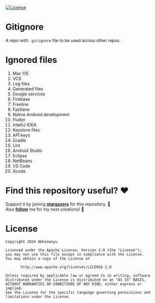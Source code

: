 <a href="https://opensource.org/licenses/Apache-2.0"><img alt="License" src="https://img.shields.io/badge/License-Apache%202.0-blue.svg"/></a>

# Gitignore

A repo with `.gitignore` file to be used across other repos.

# Ignored files

1. Mac OS
2. VCS
3. Log files
4. Generated files
5. Google services
6. Firebase
7. Freeline
8. Fastlane
9. Native Android development
10. Flutter
11. IntelliJ IDEA
12. Keystore files
13. API keys
14. Gradle
15. Lint
16. Android Studio
17. Eclipse
18. NetBeans
19. VS Code
20. Xcode

# Find this repository useful? ♥️

Support it by joining **[stargazers](https://github.com/Abhimanyu14/gitignore/stargazers)** for this repository. 🌟  
Also **[follow](https://github.com/Abhimanyu14)** me for my next creations! 🤗

# License

```
Copyright 2024 Abhimanyu

Licensed under the Apache License, Version 2.0 (the "License");
you may not use this file except in compliance with the License.
You may obtain a copy of the License at

       http://www.apache.org/licenses/LICENSE-2.0

Unless required by applicable law or agreed to in writing, software
distributed under the License is distributed on an "AS IS" BASIS,
WITHOUT WARRANTIES OR CONDITIONS OF ANY KIND, either express or implied.
See the License for the specific language governing permissions and
limitations under the License.
```
